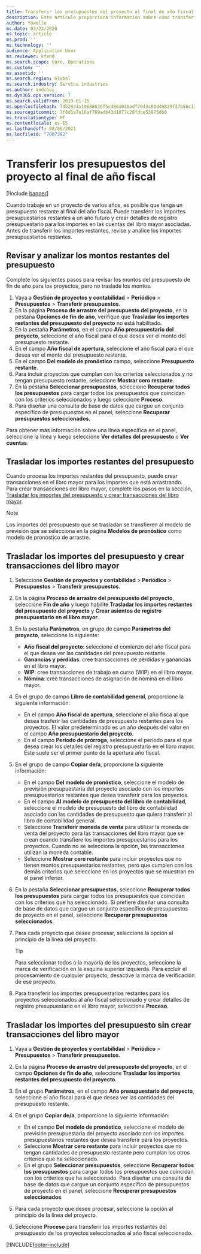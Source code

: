 ```yaml
---
title: Transferir los presupuestos del proyecto al final de año fiscal
description: Este artículo proporciona información sobre cómo transferir los montos restantes del presupuesto a años futuros y cómo crear los detalles del registro presupuestario.
author: Yowelle
ms.date: 03/23/2020
ms.topic: article
ms.prod: ''
ms.technology: ''
audience: Application User
ms.reviewer: kfend
ms.search.scope: Core, Operations
ms.custom: ''
ms.assetid: ''
ms.search.region: Global
ms.search.industry: Service industries
ms.author: andchoi
ms.dyn365.ops.version: 7
ms.search.validFrom: 2019-01-15
ms.openlocfilehash: 74b2831a19688636f5c4863036adf7043c80d49829737b56c131abb6998d6cb3
ms.sourcegitcommit: 7f8d1e7a16af769adb43d1877c28fdce53975db8
ms.translationtype: HT
ms.contentlocale: es-ES
ms.lasthandoff: 08/06/2021
ms.locfileid: "7007392"
---
```

# <a name="transfer-project-budgets-at-fiscal-year-end"></a>Transferir los presupuestos del proyecto al final de año fiscal

[!include [banner](../includes/banner.md)]

Cuando trabaje en un proyecto de varios años, es posible que tenga un presupuesto restante al final del año fiscal. Puede transferir los importes presupuestarios restantes a un año futuro y crear detalles de registro presupuestario para los importes en las cuentas del libro mayor asociadas. Antes de transferir los importes restantes, revise y analice los importes presupuestarios restantes.

## <a name="review-and-analyze-remaining-budget-amounts"></a>Revisar y analizar los montos restantes del presupuesto

Complete los siguientes pasos para revisar los montos del presupuesto de fin de año para los proyectos, pero no traslade los montos.

1. Vaya a **Gestión de proyectos y contabilidad** > **Periódico** > **Presupuestos** > **Transferir presupuestos**. 
2. En la página **Proceso de arrastre del presupuesto del proyecto**, en la pestaña **Opciones de fin de año**, verifique que **Trasladar los importes restantes del presupuesto del proyecto** no está habilitado.
3. En la pestaña **Parámetros**, en el campo **Año presupuestario del proyecto**, seleccione el año fiscal para el que desea ver el monto del presupuesto restante. 
4. En el campo **Año fiscal de apertura**, seleccione el año fiscal para el que desea ver el monto del presupuesto restante. 
5. En el campo **Del modelo de pronóstico** campo, seleccione **Presupuesto restante**. 
6. Para incluir proyectos que cumplan con los criterios seleccionados y no tengan presupuesto restante, seleccione **Mostrar cero restante**.  
7. En la pestaña **Seleccionar presupuestos**, seleccione **Recuperar todos los presupuestos** para cargar todos los presupuestos que coincidan con los criterios seleccionados y luego seleccione **Proceso**. 
8. Para diseñar una consulta de base de datos que cargue un conjunto específico de presupuestos en el panel, seleccione **Recuperar presupuestos seleccionados**.

Para obtener más información sobre una línea específica en el panel, seleccione la línea y luego seleccione **Ver detalles del presupuesto** o **Ver cuentas**.

## <a name="carry-forward-remaining-budget-amounts"></a>Trasladar los importes restantes del presupuesto 

Cuando procesa los importes restantes del presupuesto, puede crear transacciones en el libro mayor para los importes que está arrastrando. Para crear transacciones del libro mayor, complete los pasos en la sección, [Trasladar los importes del presupuesto y crear transacciones del libro mayor](#carry-forward). 

> [!NOTE]
> Los importes del presupuesto que se trasladan se transfieren al modelo de previsión que se selecciona en la página **Modelos de pronóstico** como modelo de pronóstico de arrastre.  

## <a name="carry-forward-budget-amounts-and-create-general-ledger-transactions"></a><a name="carry-forward"></a>Trasladar los importes del presupuesto y crear transacciones del libro mayor

1.  Seleccione **Gestión de proyectos y contabilidad** > **Periódico** > **Presupuestos** > **Transferir presupuestos**. 
2. En la página **Proceso de arrastre del presupuesto del proyecto**, seleccione **Fin de año** y luego habilite **Trasladar los importes restantes del presupuesto del proyecto** y **Crear asientos de registro presupuestario en el libro mayor**. 
3. En la pestaña **Parámetros**, en grupo de campo **Parámetros del proyecto**, seleccione lo siguiente:

   - **Año fiscal del proyecto**: seleccione el comienzo del año fiscal para el que desea ver las cantidades del presupuesto restante. 
   - **Ganancias y pérdidas**: cree transacciones de pérdidas y ganancias en el libro mayor. 
   -  **WIP**: cree transacciones de trabajo en curso (WIP) en el libro mayor.
   -  **Nómina**: cree transacciones de asignación de nómina en el libro mayor. 

5. En el grupo de campo **Libro de contabilidad general**, proporcione la siguiente información: 

   - En el campo **Año fiscal de apertura**, seleccione el año fisca al que desea trasferir las cantidades de presupuesto restantes para los proyectos. El valor predeterminado es un año después del valor en el campo **Año presupuestario del proyecto**.
   -  En el campo **Período de prórroga**, seleccione el período para el que desea crear los detalles del registro presupuestario en el libro mayor. Este suele ser el primer punto de la apertura año fiscal.

6. En el grupo de campo **Copiar de/a**, proporcione la siguiente información:

   - En el campo **Del modelo de pronóstico**, seleccione el modelo de previsión presupuestaria del proyecto asociado con los importes presupuestarios restantes que desea transferir para los proyectos. 
   - En el campo **Al modelo de presupuesto del libro de contabilidad**, seleccione el modelo de presupuesto del libro de contabilidad asociado con las cantidades de presupuesto que quiera transferir al libro de contabilidad general. 
   -  Seleccione **Transferir moneda de venta** para utilizar la moneda de venta del proyecto para las transacciones del libro mayor que se crean cuando transfiere los importes presupuestarios para los proyectos. Cuando no se selecciona la opción, las transacciones utilizan la moneda contable. 
   -  Seleccione **Mostrar cero restante** para incluir proyectos que no tienen montos presupuestarios restantes, pero que cumplen con los demás criterios que seleccione en los proyectos que se muestran en el panel inferior.

7. En la pestaña **Seleccionar presupuestos**, seleccione **Recuperar todos los presupuestos** para cargar todos los presupuestos que coincidan con los criterios que ha seleccionado. Si prefiere diseñar una consulta de base de datos que cargue un conjunto específico de presupuestos de proyecto en el panel, seleccione **Recuperar presupuestos seleccionados**.
8. Para cada proyecto que desee procesar, seleccione la opción al principio de la línea del proyecto.

    > [!TIP]
    > Para seleccionar todos o la mayoría de los proyectos, seleccione la marca de verificación en la esquina superior izquierda. Para excluir el procesamiento de cualquier proyecto, desactive la marca de verificación de ese proyecto.

9. Para transferir los importes presupuestarios restantes para los proyectos seleccionados al año fiscal seleccionado y crear detalles de registro presupuestario en el libro mayor, seleccione **Proceso**.

## <a name="carry-forward-budget-amounts-without-creating-general-ledger-transactions"></a>Trasladar los importes del presupuesto sin crear transacciones del libro mayor

1. Vaya a **Gestión de proyectos y contabilidad** > **Periódico** > **Presupuestos** > **Transferir presupuestos**.
2. En la página **Proceso de arrastre del presupuesto del proyecto**, en el campo **Opciones de fin de año**, seleccione **Trasladar los importes restantes del presupuesto del proyecto**.
3. En el grupo **Parámetros**, en el campo **Año presupuestario del proyecto**, seleccione el año fiscal para el que desea ver las cantidades del presupuesto restante.
4. En el grupo **Copiar de/a**, proporcione la siguiente información:

   - En el campo **Del modelo de pronóstico**, seleccione el modelo de previsión presupuestaria del proyecto asociado con los importes presupuestarios restantes que desea transferir para los proyectos. 
   - Seleccione **Mostrar cero restante** para incluir proyectos que no tengan cantidades de presupuesto restante pero cumplan los otros criterios que ha seleccionado.
   - En el grupo **Seleccionar presupuestos**, seleccione **Recuperar todos los presupuestos** para cargar todos los presupuestos que coincidan con los criterios que ha seleccionado. Para diseñar una consulta de base de datos que cargue un conjunto específico de presupuestos de proyecto en el panel, seleccione **Recuperar presupuestos seleccionados**.

5. Para cada proyecto que desee procesar, seleccione la opción al principio de la línea del proyecto. 
6. Seleccione **Proceso** para transferir los importes restantes del presupuesto de los proyectos seleccionados al año fiscal seleccionado.



[!INCLUDE[footer-include](../includes/footer-banner.md)]